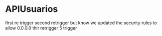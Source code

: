 # APIUsuarios

first re trigger
second retrigger but know we updated the security rules to allow 0.0.0.0
thir retrigger
5 trigger